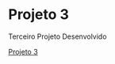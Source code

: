 # Projeto 3
 Terceiro Projeto Desenvolvido

<a href="https://lucas-sessi.github.io/Projeto-3/">Projeto 3<a>

